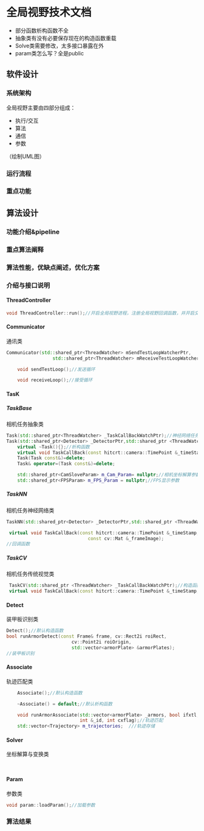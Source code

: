 # 全局视野技术文档

- 部分函数析构函数不全
- 抽象类有没有必要保存现在的构造函数重载
- Solve类需要修改，太多接口暴露在外
- param类怎么写？全是public

## 软件设计

### 系统架构

全局视野主要由四部分组成：

- 执行/交互
- 算法
- 通信
- 参数

（绘制UML图）

### 运行流程

### 重点功能



## 算法设计

### 功能介绍&pipeline



### 重点算法阐释

### 算法性能，优缺点阐述，优化方案

### 介绍与接口说明

#### ThreadController

```cpp
void ThreadController::run();//开启全局视野进程，注册全局视野回调函数，并开启交互线程
```

#### Communicator

通讯类

```cpp
Communicator(std::shared_ptr<ThreadWatcher> mSendTestLoopWatcherPtr,
                 std::shared_ptr<ThreadWatcher> mReceiveTestLoopWatcherPtr);//构造函数

    void sendTestLoop();//发送循环

    void receiveLoop();//接受循环
```





#### TasK

##### TaskBase

相机任务抽象类

```cpp
Task(std::shared_ptr<ThreadWatcher> _TaskCallBackWatchPtr);//神经网络任务类构造函数
Task(std::shared_ptr<Detector> _DetectorPtr,std::shared_ptr <ThreadWatcher> _TaskCallBackWatchPtr);//传统视觉任务类构造函数
    virtual ~Task(){};//析构函数
    virtual void TaskCallBack(const hitcrt::camera::TimePoint &_timeStamp,const cv::Mat &_frameImage)=0; //相机任务类回调函数对应的纯虚函数接口
    Task(Task const&)=delete;
    Task& operator=(Task const&)=delete;

    std::shared_ptr<CamSloveParam> m_Cam_Param= nullptr;//相机坐标解算参数
    std::shared_ptr<FPSParam> m_FPS_Param = nullptr;//FPS显示参数
```

##### TaskNN

相机任务神经网络类

```cpp
TaskNN(std::shared_ptr<Detector> _DetectorPtr,std::shared_ptr <ThreadWatcher> _TaskCallBackWatchPtr);//构造函数

 virtual void TaskCallBack(const hitcrt::camera::TimePoint &_timeStamp,
                              const cv::Mat &_frameImage);
//回调函数

```

##### TaskCV

相机任务传统视觉类

```cpp
 TaskCV(std::shared_ptr <ThreadWatcher> _TaskCallBackWatchPtr);//构造函数
 virtual void TaskCallBack(const hitcrt::camera::TimePoint &_timeStamp,const cv::Mat &_frameImage);//回调函数

```

#### Detect

装甲板识别类

```cpp
Detect();//默认构造函数
bool runArmorDetect(const Frame& frame, cv::Rect2i roiRect,
                        cv::Point2i roiOrigin,
                        std::vector<armorPlate> &armorPlates);
//装甲板识别
```

#### Associate

轨迹匹配类

```cpp
    Associate();//默认构造函数

    ~Associate() = default;//默认析构函数

    void runArmorAssociate(std::vector<armorPlate> _armors, bool ifxtl,
                           int &_id, int cxflag);//轨迹匹配
    std::vector<Trajectory> m_trajectories;  ///轨迹存储

```

#### Solver



坐标解算与变换类

```


```

#### Param

参数类

```cpp
void param::loadParam();//加载参数
```









### 算法结果

